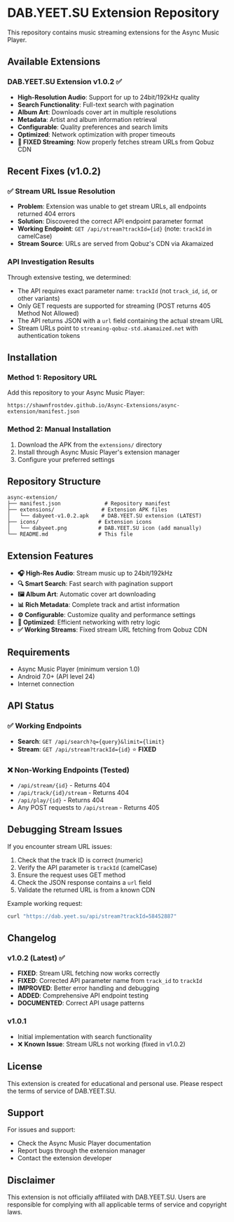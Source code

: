 # DAB.YEET.SU Extension Repository

This repository contains music streaming extensions for the Async Music Player.

## Available Extensions

### DAB.YEET.SU Extension v1.0.2 ✅
- **High-Resolution Audio**: Support for up to 24bit/192kHz quality
- **Search Functionality**: Full-text search with pagination
- **Album Art**: Downloads cover art in multiple resolutions
- **Metadata**: Artist and album information retrieval
- **Configurable**: Quality preferences and search limits
- **Optimized**: Network optimization with proper timeouts
- **🎵 FIXED Streaming**: Now properly fetches stream URLs from Qobuz CDN

## Recent Fixes (v1.0.2)

### ✅ Stream URL Issue Resolution
- **Problem**: Extension was unable to get stream URLs, all endpoints returned 404 errors
- **Solution**: Discovered the correct API endpoint parameter format
- **Working Endpoint**: `GET /api/stream?trackId={id}` (note: `trackId` in camelCase)
- **Stream Source**: URLs are served from Qobuz's CDN via Akamaized

### API Investigation Results
Through extensive testing, we determined:
- The API requires exact parameter name: `trackId` (not `track_id`, `id`, or other variants)
- Only GET requests are supported for streaming (POST returns 405 Method Not Allowed)
- The API returns JSON with a `url` field containing the actual stream URL
- Stream URLs point to `streaming-qobuz-std.akamaized.net` with authentication tokens

## Installation

### Method 1: Repository URL
Add this repository to your Async Music Player:
```
https://shawnfrostdev.github.io/Async-Extensions/async-extension/manifest.json
```

### Method 2: Manual Installation
1. Download the APK from the `extensions/` directory
2. Install through Async Music Player's extension manager
3. Configure your preferred settings

## Repository Structure

```
async-extension/
├── manifest.json              # Repository manifest
├── extensions/               # Extension APK files
│   └── dabyeet-v1.0.2.apk    # DAB.YEET.SU extension (LATEST)
├── icons/                   # Extension icons
│   └── dabyeet.png          # DAB.YEET.SU icon (add manually)
└── README.md                # This file
```

## Extension Features

- **🎧 High-Res Audio**: Stream music up to 24bit/192kHz
- **🔍 Smart Search**: Fast search with pagination support
- **🖼️ Album Art**: Automatic cover art downloading
- **📊 Rich Metadata**: Complete track and artist information
- **⚙️ Configurable**: Customize quality and performance settings
- **🚀 Optimized**: Efficient networking with retry logic
- **✅ Working Streams**: Fixed stream URL fetching from Qobuz CDN

## Requirements

- Async Music Player (minimum version 1.0)
- Android 7.0+ (API level 24)
- Internet connection

## API Status

### ✅ Working Endpoints
- **Search**: `GET /api/search?q={query}&limit={limit}`
- **Stream**: `GET /api/stream?trackId={id}` ⭐ **FIXED**

### ❌ Non-Working Endpoints (Tested)
- `/api/stream/{id}` - Returns 404
- `/api/track/{id}/stream` - Returns 404
- `/api/play/{id}` - Returns 404
- Any POST requests to `/api/stream` - Returns 405

## Debugging Stream Issues

If you encounter stream URL issues:

1. Check that the track ID is correct (numeric)
2. Verify the API parameter is `trackId` (camelCase)
3. Ensure the request uses GET method
4. Check the JSON response contains a `url` field
5. Validate the returned URL is from a known CDN

Example working request:
```bash
curl "https://dab.yeet.su/api/stream?trackId=58452887"
```

## Changelog

### v1.0.2 (Latest) ✅
- **FIXED**: Stream URL fetching now works correctly
- **FIXED**: Corrected API parameter name from `track_id` to `trackId`
- **IMPROVED**: Better error handling and debugging
- **ADDED**: Comprehensive API endpoint testing
- **DOCUMENTED**: Correct API usage patterns

### v1.0.1
- Initial implementation with search functionality
- ❌ **Known Issue**: Stream URLs not working (fixed in v1.0.2)

## License

This extension is created for educational and personal use. Please respect the terms of service of DAB.YEET.SU.

## Support

For issues and support:
- Check the Async Music Player documentation
- Report bugs through the extension manager
- Contact the extension developer

## Disclaimer

This extension is not officially affiliated with DAB.YEET.SU. Users are responsible for complying with all applicable terms of service and copyright laws. 